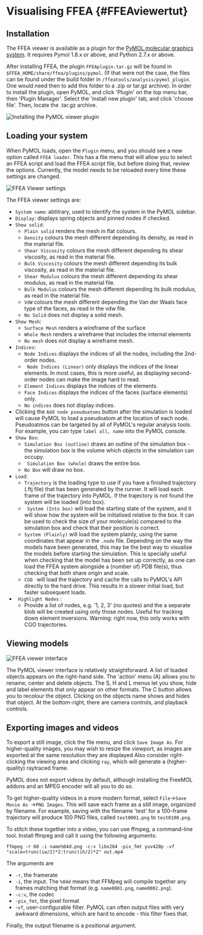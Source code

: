 Visualising FFEA {#FFEAviewertut}
=============================

## Installation

The FFEA viewer is available as a plugin for the [PyMOL molecular graphics system](https://www.pymol.org/). It requires Pymol 1.8.x or above, and Python 2.7.x or above.

After installing FFEA, the plugin ` FFEAplugin.tar.gz ` will be found in ` $FFEA_HOME/share/ffea/plugins/pymol `.
 (If that were not the case, the files can be found under the build folder in `/ffeatools/analysis/pymol_plugin`. 
 One would need then to add this folder to a .zip or tar.gz archive).
 In order to install the plugin, 
  open PyMOL, and click 'Plugin' on the top menu bar, then 'Plugin Manager'. Select the 'install new plugin' tab, and click 'choose file'. Then, locate the .tar.gz archive.

![Installing the PyMOL viewer plugin](viewer_1_installation_II.png "Installing the PyMOL viewer plugin")

<!-- If you encounter frequent PyMOL crashes or ominous warnings on the console such as `main thread is not in main loop` or `Tcl_AsyncDelete: async handler deleted by the wrong thread`, you may want to install the thread safe version of Tkinter, called [mtTkinter](http://tkinter.unpythonic.net/wiki/mtTkinter). --> 

## Loading your system

When PyMOL loads, open the ` Plugin ` menu, and you should see a new option called
  `FFEA loader`. This has a file menu that will allow you to select an FFEA script
  and load the FFEA script file, but before doing that, review the options.
  Currently, the model needs to be reloaded every time these settings are changed.

![FFEA Viewer settings](viewer_2_settings_II.png "FFEA Viewer settings")

The FFEA viewer settings are:
* ` System name `: abtitrary, used to identify the system in the PyMOL sidebar.
* ` Display `: displays spring objects and pinned nodes if checked.
* ` Show solid `:
  * ` Plain solid ` renders the mesh in flat colours.
  * ` Density ` colours the mesh different depending its density, as read in the material file. 
  * ` Shear Viscosity ` colours the mesh different depending its shear viscosity, as read in the material file. 
  * ` Bulk Viscosity ` colours the mesh different depending its bulk viscosity, as read in the material file. 
  * ` Shear Modulus ` colours the mesh different depending its shear modulus, as read in the material file. 
  * ` Bulk Modulus ` colours the mesh different depending its bulk modulus, as read in the material file. 
  * ` VdW ` colours the mesh different depending the Van der Waals face type of the faces, as read in the vdw file. 
  * ` No Solid ` does not display a solid mesh.
* ` Show Mesh `:
  * ` Surface Mesh ` renders a wireframe of the surface
  * ` Whole Mesh ` renders a wireframe that includes the internal elements
  * ` No mesh ` does not display a wireframe mesh.
* ` Indices `:
  * ` Node Indices ` displays the indices of all the nodes, including the 2nd-order nodes.
  * ` Node Indices (Linear)` only displays the indices of the linear elements. In most cases, this is more useful, as displaying second-order nodes can make the image hard to read.
  * ` Element Indices ` displays the indices of the elements.
  * ` Face Indices ` displays the indices of the faces (surface elements) only.
  * ` No indices ` does not display indices.
* Clicking the ` Add node pseudoatoms ` button after the simulation is loaded will cause PyMOL to load a pseudoatom at the location of each node. Pseudoatmos can be targeted by all of PyMOL's regular analysis tools. For example, you can type `label all, name` into the PyMOL console.
* ` Show Box `:
  * ` Simulation Box (outline) ` draws an outline of the simulation box - the simulation box is the volume which objects in the simulation can occupy.
  * ` Simulation Box (whole)`  draws the entire box.
  * ` No Box ` will draw no box. 
* ` Load `:
  * ` Trajectory ` is the loading type to use if you have a finished trajectory (.ftj file) that has been generated by the runner. It will load each frame of the trajectory into PyMOL. If the trajectory is not found the system will be loaded (into box).
  * ` System (Into box)` will load the starting state of the system, and it will show how the system will be initialised relative to the box. It can be used to check the size of your molecule(s) compared to the simulation box and check that their position is correct.
  * ` System (Plainly) ` will load the system plainly, using the same coordinates that appear in the `.node` file.
  Depending on the way the models have been generated, 
  this may be the best way to visualise the models before starting the simulation. This is specially useful when 
  checking that the model has been set up correctly, as one can load the FFEA system alongside a (number of) PDB file(s),
  thus checking that both share origin and scale.
  * ` CGO  ` will load the trajectory and cache the calls to PyMOL's API directly to the hard drive. This results in a slower initial load, but faster subsequent loads.
* ` Highlight Nodes` :
  * Provide a list of nodes, e.g. '1, 2, 3' (no quotes) and the a separate blob will be created using only those nodes. Useful for tracking down element inversions. Warning: right now, this only works with CGO trajectories.
  

## Viewing models

![FFEA viewer interface](viewer_3_interface_II.png "FFEA viewer interface")

The PyMOL viewer interface is relatively straightforward. A list of loaded objects appears on the right-hand side. The 'action' menu (A) allows you to rename, center and delete objects. The S, H and L menus let you show, hide and label elements that only appear on other formats. The C button allows you to recolour the object. Clicking on the objects name shows and hides that object. At the bottom-right, there are camera controls, and playback controls.

## Exporting images and videos

To export a still image, click the file menu, and click ` Save Image As `. For higher-quality images, you may wish to resize the viewport, as images are exported at the same resolution they are displayed  Also consider right-clicking the viewing area and clicking ` ray `, which will generate a (higher-quality) raytraced frame.

PyMOL does not export videos by default, although installing the FreeMOL addons and an MPEG encoder will all you to do so.

To get higher-quality videos in a more modern format, select `File`->`Save Movie As `->`PNG Images`. This will save each frame as a still image, organized by filename. For example, saving with the filename 'test' for a 100-frame trajectory will produce 100 PNG files, called `test0001.png` to `test0100.png`.

To stitch these together into a video, you can use ffmpeg, a command-line tool. Install ffmpeg and call it using the following arguments:

	ffmpeg -r 60 -i name%04d.png -c:v libx264 -pix_fmt yuv420p -vf "scale=trunc(iw/2)*2:trunc(ih/2)*2" out.mp4

The arguments are
* `-r`, the framerate
* `-i`, the input. The `%04d` means that FFMpeg will compile together any frames matching that format (e.g. `name0001.png`, `name0002.png`).
* `-c:v`, the codec
* `-pix_fmt`, the pixel format
* -`vf`, user-configurable filter. PyMOL can often output files with very awkward dimensions, which are hard to encode - this filter fixes that.

Finally, the output filename is a positional argument.

